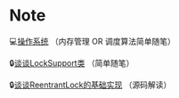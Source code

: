 # Note

💻[操作系统](https://github.com/Super-ZZGuo/Note/blob/master/src/OS/note/OS.md) （内存管理 OR 调度算法简单随笔）

🔒[谈谈LockSupport类](https://github.com/Super-ZZGuo/Note/blob/master/src/JUC/note/LockSupport.md) （简单随笔）

🔒[谈谈ReentrantLock的基础实现](https://github.com/Super-ZZGuo/Note/blob/master/src/JUC/note/ReentrantLock.md) （源码解读）
